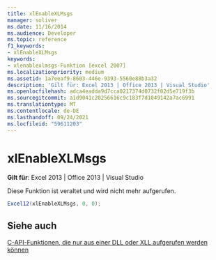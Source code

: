 ```yaml
---
title: xlEnableXLMsgs
manager: soliver
ms.date: 11/16/2014
ms.audience: Developer
ms.topic: reference
f1_keywords:
- xlEnableXLMsgs
keywords:
- xlenablexlmsgs-Funktion [excel 2007]
ms.localizationpriority: medium
ms.assetid: 1a7eeaf9-8603-446e-9393-5560e88b3a32
description: 'Gilt für: Excel 2013 | Office 2013 | Visual Studio'
ms.openlocfilehash: adca4eadda9d7cca0217374d0732f02d5e719f3b
ms.sourcegitcommit: a1d9041c20256616c9c183f7d1049142a7ac6991
ms.translationtype: MT
ms.contentlocale: de-DE
ms.lasthandoff: 09/24/2021
ms.locfileid: "59611203"
---
```

# <a name="xlenablexlmsgs"></a>xlEnableXLMsgs

 **Gilt für**: Excel 2013 | Office 2013 | Visual Studio 
  
Diese Funktion ist veraltet und wird nicht mehr aufgerufen.
  
```cs
Excel12(xlEnableXLMsgs, 0, 0);
```

## <a name="see-also"></a>Siehe auch



[C-API-Funktionen, die nur aus einer DLL oder XLL aufgerufen werden können](c-api-functions-that-can-be-called-only-from-a-dll-or-xll.md)

